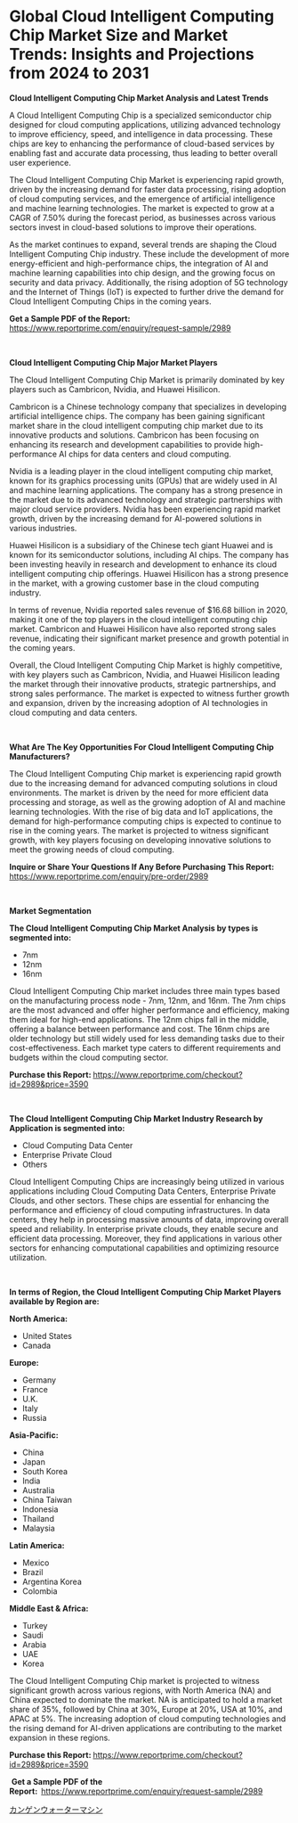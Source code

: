 <p><h1>Global Cloud Intelligent Computing Chip Market Size and Market Trends: Insights and Projections from 2024 to 2031</h1></p><p><strong>Cloud Intelligent Computing Chip Market Analysis and Latest Trends</strong></p>
<p><p>A Cloud Intelligent Computing Chip is a specialized semiconductor chip designed for cloud computing applications, utilizing advanced technology to improve efficiency, speed, and intelligence in data processing. These chips are key to enhancing the performance of cloud-based services by enabling fast and accurate data processing, thus leading to better overall user experience.</p><p>The Cloud Intelligent Computing Chip Market is experiencing rapid growth, driven by the increasing demand for faster data processing, rising adoption of cloud computing services, and the emergence of artificial intelligence and machine learning technologies. The market is expected to grow at a CAGR of 7.50% during the forecast period, as businesses across various sectors invest in cloud-based solutions to improve their operations.</p><p>As the market continues to expand, several trends are shaping the Cloud Intelligent Computing Chip industry. These include the development of more energy-efficient and high-performance chips, the integration of AI and machine learning capabilities into chip design, and the growing focus on security and data privacy. Additionally, the rising adoption of 5G technology and the Internet of Things (IoT) is expected to further drive the demand for Cloud Intelligent Computing Chips in the coming years.</p></p>
<p><strong>Get a Sample PDF of the Report:&nbsp;</strong> <a href="https://www.reportprime.com/enquiry/request-sample/2989">https://www.reportprime.com/enquiry/request-sample/2989</a></p>
<p>&nbsp;</p>
<p><strong>Cloud Intelligent Computing Chip Major Market Players</strong></p>
<p><p>The Cloud Intelligent Computing Chip Market is primarily dominated by key players such as Cambricon, Nvidia, and Huawei Hisilicon. </p><p>Cambricon is a Chinese technology company that specializes in developing artificial intelligence chips. The company has been gaining significant market share in the cloud intelligent computing chip market due to its innovative products and solutions. Cambricon has been focusing on enhancing its research and development capabilities to provide high-performance AI chips for data centers and cloud computing.</p><p>Nvidia is a leading player in the cloud intelligent computing chip market, known for its graphics processing units (GPUs) that are widely used in AI and machine learning applications. The company has a strong presence in the market due to its advanced technology and strategic partnerships with major cloud service providers. Nvidia has been experiencing rapid market growth, driven by the increasing demand for AI-powered solutions in various industries.</p><p>Huawei Hisilicon is a subsidiary of the Chinese tech giant Huawei and is known for its semiconductor solutions, including AI chips. The company has been investing heavily in research and development to enhance its cloud intelligent computing chip offerings. Huawei Hisilicon has a strong presence in the market, with a growing customer base in the cloud computing industry.</p><p>In terms of revenue, Nvidia reported sales revenue of $16.68 billion in 2020, making it one of the top players in the cloud intelligent computing chip market. Cambricon and Huawei Hisilicon have also reported strong sales revenue, indicating their significant market presence and growth potential in the coming years.</p><p>Overall, the Cloud Intelligent Computing Chip Market is highly competitive, with key players such as Cambricon, Nvidia, and Huawei Hisilicon leading the market through their innovative products, strategic partnerships, and strong sales performance. The market is expected to witness further growth and expansion, driven by the increasing adoption of AI technologies in cloud computing and data centers.</p></p>
<p>&nbsp;</p>
<p><strong>What Are The Key Opportunities For Cloud Intelligent Computing Chip Manufacturers?</strong></p>
<p><p>The Cloud Intelligent Computing Chip market is experiencing rapid growth due to the increasing demand for advanced computing solutions in cloud environments. The market is driven by the need for more efficient data processing and storage, as well as the growing adoption of AI and machine learning technologies. With the rise of big data and IoT applications, the demand for high-performance computing chips is expected to continue to rise in the coming years. The market is projected to witness significant growth, with key players focusing on developing innovative solutions to meet the growing needs of cloud computing.</p></p>
<p><strong>Inquire or Share Your Questions If Any Before Purchasing This Report:</strong> <a href="https://www.reportprime.com/enquiry/pre-order/2989">https://www.reportprime.com/enquiry/pre-order/2989</a></p>
<p>&nbsp;</p>
<p><strong>Market Segmentation</strong></p>
<p><strong>The Cloud Intelligent Computing Chip Market Analysis by types is segmented into:</strong></p>
<p><ul><li>7nm</li><li>12nm</li><li>16nm</li></ul></p>
<p><p>Cloud Intelligent Computing Chip market includes three main types based on the manufacturing process node - 7nm, 12nm, and 16nm. The 7nm chips are the most advanced and offer higher performance and efficiency, making them ideal for high-end applications. The 12nm chips fall in the middle, offering a balance between performance and cost. The 16nm chips are older technology but still widely used for less demanding tasks due to their cost-effectiveness. Each market type caters to different requirements and budgets within the cloud computing sector.</p></p>
<p><strong>Purchase this Report:&nbsp;</strong><a href="https://www.reportprime.com/checkout?id=2989&price=3590">https://www.reportprime.com/checkout?id=2989&price=3590</a></p>
<p>&nbsp;</p>
<p><strong>The Cloud Intelligent Computing Chip Market Industry Research by Application is segmented into:</strong></p>
<p><ul><li>Cloud Computing Data Center</li><li>Enterprise Private Cloud</li><li>Others</li></ul></p>
<p><p>Cloud Intelligent Computing Chips are increasingly being utilized in various applications including Cloud Computing Data Centers, Enterprise Private Clouds, and other sectors. These chips are essential for enhancing the performance and efficiency of cloud computing infrastructures. In data centers, they help in processing massive amounts of data, improving overall speed and reliability. In enterprise private clouds, they enable secure and efficient data processing. Moreover, they find applications in various other sectors for enhancing computational capabilities and optimizing resource utilization.</p></p>
<p>&nbsp;</p>
<p><strong>In terms of Region, the Cloud Intelligent Computing Chip Market Players available by Region are:</strong></p>
<p>
    <p> <strong> North America: </strong>
        <ul>
            <li>United States</li>
            <li>Canada</li>
        </ul>
        </p> 
    <p> <strong> Europe: </strong>
        <ul>
            <li>Germany</li>
            <li>France</li>
            <li>U.K.</li>
            <li>Italy</li>
            <li>Russia</li>
        </ul>
        </p> 
    <p> <strong> Asia-Pacific: </strong>
        <ul>
            <li>China</li>
            <li>Japan</li>
            <li>South Korea</li>
            <li>India</li>
            <li>Australia</li>
            <li>China Taiwan</li>
            <li>Indonesia</li>
            <li>Thailand</li>
            <li>Malaysia</li>
        </ul>
        </p> 
    <p> <strong> Latin America: </strong>
        <ul>
            <li>Mexico</li>
            <li>Brazil</li>
            <li>Argentina Korea</li>
            <li>Colombia</li>
        </ul>
        </p> 
    <p> <strong> Middle East & Africa: </strong>
        <ul>
            <li>Turkey</li>
            <li>Saudi</li>
            <li>Arabia</li>
            <li>UAE</li>
            <li>Korea</li>
        </ul>
    </p>
    </p>
<p><p>The Cloud Intelligent Computing Chip market is projected to witness significant growth across various regions, with North America (NA) and China expected to dominate the market. NA is anticipated to hold a market share of 35%, followed by China at 30%, Europe at 20%, USA at 10%, and APAC at 5%. The increasing adoption of cloud computing technologies and the rising demand for AI-driven applications are contributing to the market expansion in these regions.</p></p>
<p><strong>Purchase this Report: </strong><a href="https://www.reportprime.com/checkout?id=2989&price=3590">https://www.reportprime.com/checkout?id=2989&price=3590</a></p>
<p>&nbsp;<strong>Get a Sample PDF of the Report:&nbsp;&nbsp;</strong><a href="https://www.reportprime.com/enquiry/request-sample/2989">https://www.reportprime.com/enquiry/request-sample/2989</a></p>
<p><strong></strong></p>
<p><p><a href="https://github.com/SantosDicki04/Market-Research-Report-List-1/blob/main/103964512730.md">カンゲンウォーターマシン</a></p></p>